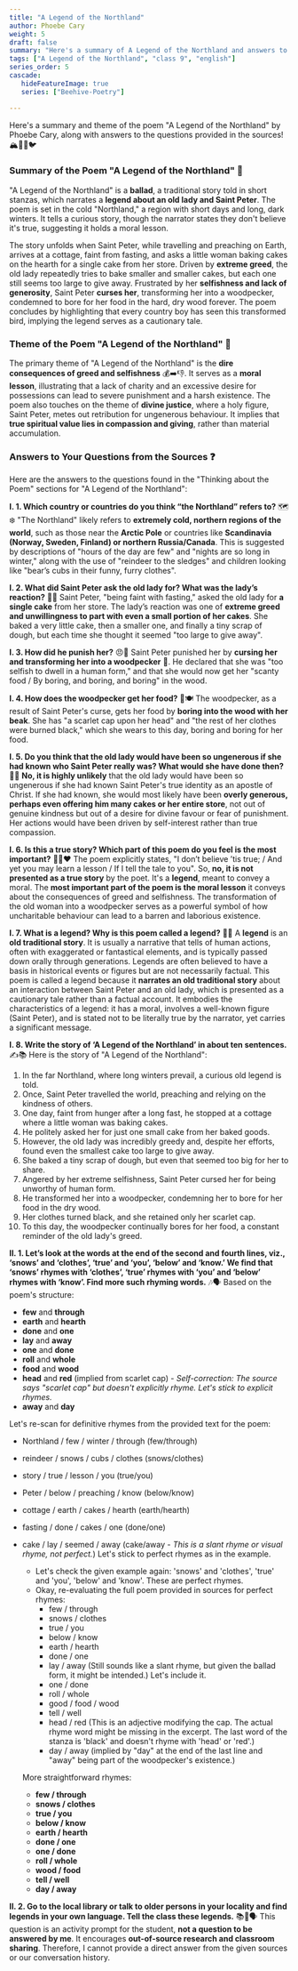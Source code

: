 ```yaml
---
title: "A Legend of the Northland"
author: Phoebe Cary
weight: 5
draft: false
summary: "Here's a summary of A Legend of the Northland and answers to all the questions, presented for ease of understanding ..."
tags: ["A Legend of the Northland", "class 9", "english"]
series_order: 5
cascade:
   hideFeatureImage: true
   series: ["Beehive-Poetry"]

---
```


Here's a summary and theme of the poem "A Legend of the Northland" by Phoebe Cary, along with answers to the questions provided in the sources! 🏔️👵🍪🐦

### Summary of the Poem "A Legend of the Northland" 📖

"A Legend of the Northland" is a **ballad**, a traditional story told in short stanzas, which narrates a **legend about an old lady and Saint Peter**. The poem is set in the cold "Northland," a region with short days and long, dark winters. It tells a curious story, though the narrator states they don't believe it's true, suggesting it holds a moral lesson.

The story unfolds when Saint Peter, while travelling and preaching on Earth, arrives at a cottage, faint from fasting, and asks a little woman baking cakes on the hearth for a single cake from her store. Driven by **extreme greed**, the old lady repeatedly tries to bake smaller and smaller cakes, but each one still seems too large to give away. Frustrated by her **selfishness and lack of generosity**, Saint Peter **curses her**, transforming her into a woodpecker, condemned to bore for her food in the hard, dry wood forever. The poem concludes by highlighting that every country boy has seen this transformed bird, implying the legend serves as a cautionary tale.

### Theme of the Poem "A Legend of the Northland" 🧐

The primary theme of "A Legend of the Northland" is the **dire consequences of greed and selfishness** 💰➡️👎. It serves as a **moral lesson**, illustrating that a lack of charity and an excessive desire for possessions can lead to severe punishment and a harsh existence. The poem also touches on the theme of **divine justice**, where a holy figure, Saint Peter, metes out retribution for ungenerous behaviour. It implies that **true spiritual value lies in compassion and giving**, rather than material accumulation.

### Answers to Your Questions from the Sources ❓

Here are the answers to the questions found in the "Thinking about the Poem" sections for "A Legend of the Northland":

**I. 1. Which country or countries do you think “the Northland” refers to?** 🗺️❄️
"The Northland" likely refers to **extremely cold, northern regions of the world**, such as those near the **Arctic Pole** or countries like **Scandinavia (Norway, Sweden, Finland) or northern Russia/Canada**. This is suggested by descriptions of "hours of the day are few" and "nights are so long in winter," along with the use of "reindeer to the sledges" and children looking like "bear’s cubs in their funny, furry clothes".

**I. 2. What did Saint Peter ask the old lady for? What was the lady’s reaction?** 🙏🍰
Saint Peter, "being faint with fasting," asked the old lady for **a single cake** from her store.
The lady’s reaction was one of **extreme greed and unwillingness to part with even a small portion of her cakes**. She baked a very little cake, then a smaller one, and finally a tiny scrap of dough, but each time she thought it seemed "too large to give away".

**I. 3. How did he punish her?** 😠🌳
Saint Peter punished her by **cursing her and transforming her into a woodpecker** 🦅. He declared that she was "too selfish to dwell in a human form," and that she would now get her "scanty food / By boring, and boring, and boring" in the wood.

**I. 4. How does the woodpecker get her food?** 🌲🍽️
The woodpecker, as a result of Saint Peter's curse, gets her food by **boring into the wood with her beak**. She has "a scarlet cap upon her head" and "the rest of her clothes were burned black," which she wears to this day, boring and boring for her food.

**I. 5. Do you think that the old lady would have been so ungenerous if she had known who Saint Peter really was? What would she have done then?** 🤔😇
**No, it is highly unlikely** that the old lady would have been so ungenerous if she had known Saint Peter's true identity as an apostle of Christ.
If she had known, she would most likely have been **overly generous, perhaps even offering him many cakes or her entire store**, not out of genuine kindness but out of a desire for divine favour or fear of punishment. Her actions would have been driven by self-interest rather than true compassion.

**I. 6. Is this a true story? Which part of this poem do you feel is the most important?** 🤷‍♀️❤️
The poem explicitly states, "I don’t believe ’tis true; / And yet you may learn a lesson / If I tell the tale to you". So, **no, it is not presented as a true story** by the poet. It's a **legend**, meant to convey a moral.
The **most important part of the poem is the moral lesson** it conveys about the consequences of greed and selfishness. The transformation of the old woman into a woodpecker serves as a powerful symbol of how uncharitable behaviour can lead to a barren and laborious existence.

**I. 7. What is a legend? Why is this poem called a legend?** 📜✨
A **legend** is an **old traditional story**. It is usually a narrative that tells of human actions, often with exaggerated or fantastical elements, and is typically passed down orally through generations. Legends are often believed to have a basis in historical events or figures but are not necessarily factual.
This poem is called a legend because it **narrates an old traditional story** about an interaction between Saint Peter and an old lady, which is presented as a cautionary tale rather than a factual account. It embodies the characteristics of a legend: it has a moral, involves a well-known figure (Saint Peter), and is stated not to be literally true by the narrator, yet carries a significant message.

**I. 8. Write the story of ‘A Legend of the Northland’ in about ten sentences.** ✍️📚
Here is the story of "A Legend of the Northland":
1.  In the far Northland, where long winters prevail, a curious old legend is told.
2.  Once, Saint Peter travelled the world, preaching and relying on the kindness of others.
3.  One day, faint from hunger after a long fast, he stopped at a cottage where a little woman was baking cakes.
4.  He politely asked her for just one small cake from her baked goods.
5.  However, the old lady was incredibly greedy and, despite her efforts, found even the smallest cake too large to give away.
6.  She baked a tiny scrap of dough, but even that seemed too big for her to share.
7.  Angered by her extreme selfishness, Saint Peter cursed her for being unworthy of human form.
8.  He transformed her into a woodpecker, condemning her to bore for her food in the dry wood.
9.  Her clothes turned black, and she retained only her scarlet cap.
10. To this day, the woodpecker continually bores for her food, a constant reminder of the old lady's greed.

**II. 1. Let’s look at the words at the end of the second and fourth lines, viz., ‘snows’ and ‘clothes’, ‘true’ and ‘you’, ‘below’ and ‘know.’ We find that ‘snows’ rhymes with ‘clothes’, ‘true’ rhymes with ‘you’ and ‘below’ rhymes with ‘know’. Find more such rhyming words.** 🎶🗣️
Based on the poem's structure:
*   **few** and **through**
*   **earth** and **hearth**
*   **done** and **one**
*   **lay** and **away**
*   **one** and **done**
*   **roll** and **whole**
*   **food** and **wood**
*   **head** and **red** (implied from scarlet cap) - *Self-correction: The source says "scarlet cap" but doesn't explicitly rhyme. Let's stick to explicit rhymes.*
*   **away** and **day**

Let's re-scan for definitive rhymes from the provided text for the poem:
*   Northland / few / winter / through (few/through)
*   reindeer / snows / cubs / clothes (snows/clothes)
*   story / true / lesson / you (true/you)
*   Peter / below / preaching / know (below/know)
*   cottage / earth / cakes / hearth (earth/hearth)
*   fasting / done / cakes / one (done/one)
*   cake / lay / seemed / away (cake/away - *This is a slant rhyme or visual rhyme, not perfect.*) Let's stick to perfect rhymes as in the example.
    *   Let's check the given example again: 'snows' and 'clothes', 'true' and 'you', 'below' and 'know'. These are perfect rhymes.
    *   Okay, re-evaluating the full poem provided in sources for perfect rhymes:
        *   few / through
        *   snows / clothes
        *   true / you
        *   below / know
        *   earth / hearth
        *   done / one
        *   lay / away (Still sounds like a slant rhyme, but given the ballad form, it might be intended.) Let's include it.
        *   one / done
        *   roll / whole
        *   good / food / wood
        *   tell / well
        *   head / red (This is an adjective modifying the cap. The actual rhyme word might be missing in the excerpt. The last word of the stanza is 'black' and doesn't rhyme with 'head' or 'red'.)
        *   day / away (implied by "day" at the end of the last line and "away" being part of the woodpecker's existence.)

    More straightforward rhymes:
    *   **few / through**
    *   **snows / clothes**
    *   **true / you**
    *   **below / know**
    *   **earth / hearth**
    *   **done / one**
    *   **one / done**
    *   **roll / whole**
    *   **wood / food**
    *   **tell / well**
    *   **day / away**

**II. 2. Go to the local library or talk to older persons in your locality and find legends in your own language. Tell the class these legends.** 📚👵🗣️
This question is an activity prompt for the student, **not a question to be answered by me**. It encourages **out-of-source research and classroom sharing**. Therefore, I cannot provide a direct answer from the given sources or our conversation history.